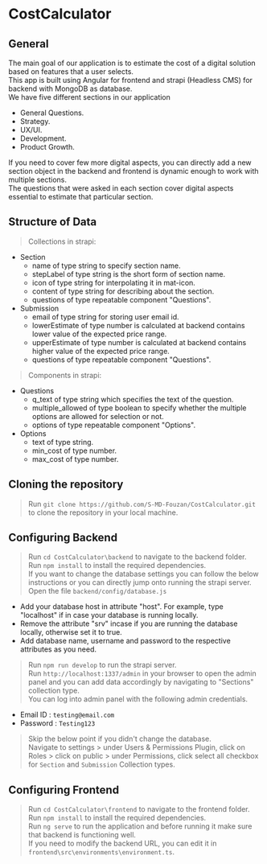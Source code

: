 # CostCalculator
## General
The main goal of our application is to estimate the cost of a digital solution based on features that a user selects.<br/>
This app is built using Angular for frontend and strapi (Headless CMS) for backend with MongoDB as database.<br/>
We have five different sections in our application 
* General Questions.
* Strategy.
* UX/UI.
* Development.
* Product Growth. 

If you need to cover few more digital aspects, you can directly add a new section object in the backend and frontend is dynamic enough to work with multiple sections.<br/>
The questions that were asked in each section cover digital aspects essential to estimate that particular section.
## Structure of Data
> Collections in strapi:
* Section
  * name of type string to specify section name.
  * stepLabel of type string is the short form of section name.
  * icon of type string for interpolating it in mat-icon.
  * content of type string for describing about the section.
  * questions of type repeatable component "Questions".
* Submission
  * email of type string for storing user email id.
  * lowerEstimate of type number is calculated at backend contains lower value of the expected price range.
  * upperEstimate of type number is calculated at backend contains higher value of the expected price range.
  * questions of type repeatable component "Questions".
> Components in strapi:
* Questions
  * q_text of type string which specifies the text of the question.
  * multiple_allowed of type boolean to specify whether the multiple options are allowed for selection or not.
  * options of type repeatable component "Options".
* Options
  * text of type string.
  * min_cost of type number.
  * max_cost of type number. 
## Cloning the repository
> Run `git clone https://github.com/S-MD-Fouzan/CostCalculator.git` to clone the repository in your local machine.
## Configuring Backend
> Run `cd CostCalculator\backend` to navigate to the backend folder.<br/>
> Run `npm install` to install the required dependencies.<br/>
> If you want to change the database settings you can follow the below instructions or you can directly jump onto running the strapi server.<br/>
> Open the file `backend/config/database.js`<br/> 
* Add your database host in attribute "host". For example, type "localhost" if in case your database is running locally.<br/>
* Remove the attribute "srv" incase if you are running the database locally, otherwise set it to true.<br/>
* Add database name, username and password to the respective attributes as you need.
> Run `npm run develop` to run the strapi server.<br/>
> Run `http://localhost:1337/admin` in your browser to open the admin panel and you can add data accordingly by navigating to "Sections" collection type.<br/>
> You can log into admin panel with the following admin credentials.<br/>
* Email ID : `testing@email.com`
* Password : `Testing123`
> Skip the below point if you didn't change the database.<br/>
> Navigate to settings > under Users & Permissions Plugin, click on Roles > click on public > under Permissions, click select all checkbox for `Section` and `Submission` Collection types.
## Configuring Frontend
> Run `cd CostCalculator\frontend` to navigate to the frontend folder.<br/>
> Run `npm install` to install the required dependencies.<br/>
> Run `ng serve` to run the application and before running it make sure that backend is functioning well.<br/>
> If you need to modify the backend URL, you can edit it in `frontend\src\environments\environment.ts`.
